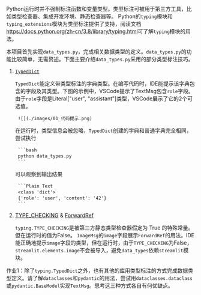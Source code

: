 Python运行时并不强制标注函数和变量类型。类型标注可被用于第三方工具，比如类型检查器、集成开发环境、静态检查器等。
Python的`typing`模块和`typing_extensions`模块为类型标注提供了支持，阅读文档<https://docs.python.org/zh-cn/3.8/library/typing.html>可了解`typing`模块的用法。

本项目首先实现`data_types.py`，完成相关数据类型的定义。`data_types.py`的功能比较简单，无需赘述。下面主要介绍`data_types.py`采用的部分类型标注技巧。
1. [`TypedDict`](https://docs.python.org/zh-cn/3.8/library/typing.html#typing.TypedDict)

    `TypedDict`能定义带类型标注的字典类型。在编写代码时，IDE能提示该字典包含的字段及其类型。下图的示例中，VSCode提示了TextMsg包含`role`字段。由于`role`字段是Literal["user", "assistant"]类型，VSCode展示了它的2个可选值。

        ![](./images/01_代码提示.png)
    在运行时，类型信息会被忽略，`TypedDict`创建的字典和普通字典完全相同，尝试执行

        ```bash
        python data_types.py
        ```

    可以观察到输出结果

        ```Plain Text
        <class 'dict'>
        {'role': 'user', 'content': '42'}
        ```
2. [TYPE_CHECKING](https://docs.python.org/zh-cn/3.8/library/typing.html#typing.TYPE_CHECKING) & [ForwardRef](https://docs.python.org/zh-cn/3.8/library/typing.html#typing.ForwardRef)

    `typing.TYPE_CHECKING`是被第三方静态类型检查器假定为 True 的特殊常量。但在运行时的值为False。
    `ImageMsg`的`image`字段展示`ForwardRef`的用法。IDE能正确地提示`image`字段的类型，但在运行时，由于`TYPE_CHECKING`为False，`streamlit.elements.image`不会被导入，避免`data_types`依赖`streamlit`模块。



作业1：除了`typing.TypedDict`之外，也有其他的库用类型标注的方式完成数据类型定义。请了解`dataclasses`和`pydantic`的用法，尝试用`dataclasses.dataclass`或`pydantic.BaseModel`实现`TextMsg`。思考这三种方式各自有何优缺点。
